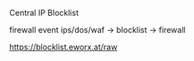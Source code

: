 Central IP Blocklist

firewall event ips/dos/waf -> blocklist -> firewall

https://blocklist.eworx.at/raw 

